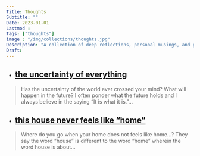 ```yaml
---
Title: Thoughts
Subtitle: ""
Date: 2023-01-01
Lastmod : 
Tags: ["thoughts"]
image : "/img/collections/thoughts.jpg"
Description: "A collection of deep reflections, personal musings, and philosophical insights on life, the mind, and the human experience."
Draft: 
---
```


- ## [the uncertainty of everything](/post/uncertainty/)

> Has the uncertainty of the world ever crossed your mind? What will happen in the future? I often ponder what the future holds and I always believe in the saying “It is what it is.”...

- ## [this house never feels like “home”](/post/home/)

> Where do you go when your home does not feels like home…? They say the word “house” is different to the word “home” wherein the word house is about...